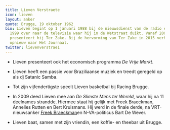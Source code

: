 ```yaml
---
title: Lieven Verstraete
icon: lieven
layout: anker
quote: Brugge, 19 oktober 1962
bio: Lieven begint op 1 januari 1988 bij de nieuwsdienst van de radio en stapt in
  1999 over naar de televisie waar hij in de Wetstraat duikt. Vanaf 2004 tot 2006
  presenteert hij Ter Zake. Bij de hervorming van Ter Zake in 2015 verhuist Verstraete
  opnieuw naar Het Journaal.
twitter: lievenverstrae1
---
```


* Lieven presenteert ook het economisch programma <cite>De Vrije Markt</cite>.

* Lieven heeft een passie voor Braziliaanse muziek en treedt geregeld op als dj Satanic Samba.

* Tot zijn vijfendertigste speelt Lieven basketbal bij Racing Brugge.

* In 2009 deed Lieven mee aan <cite>De Slimste Mens ter Wereld</cite>, waar hij na 11 deelnames strandde. Hiermee staat hij gelijk met Freek Braeckman, Annelies Rutten en Bert Kruismans. Hij werd in de finale derde, na VRT-nieuwsanker <a href="/anker/freek-braeckman">Freek Braeckman</a>en N-VA-politicus Bart De Wever.

* Lieven baat, samen met zijn vriendin, een koffie- en theebar uit Brugge.
